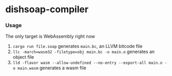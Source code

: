 # dishsoap-compiler

### Usage
The only target is WebAssembly right now
1. `cargo run file.soap` generates `main.bc`, an LLVM bitcode file<br>
2. `llc -march=wasm32 -filetype=obj main.bc -o main.o` generates an object file
3. `lld -flavor wasm --allow-undefined --no-entry --export-all main.o -o main.wasm` generates a wasm file
